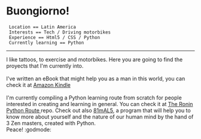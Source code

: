 <!DOCTYPE html>
<html>
  <h1 style="text-align"> Buongiorno! </h1>
  <code> Location == Latin America </code>
  <br>
  <code> Interests == Tech / Driving motorbikes </code>
  <br>
  <code> Experience == Html5 / CSS / Python </code>
  <br>
  <code> Currently learning == Python </code>
  <br>  
  <hr shade size="4" widht="50%" align="center"/>  
  I like tattoos, to exercise and motorbikes. Here you are going to find the proyects that I'm currently into. 
  <br> 
  <br>
  I've written an eBook that might help you as a man in this world, you can check it at <a href=https://www.amazon.com/dp/B0BC8RT32L>Amazon Kindle </a> 
  <br> 
  <br> 
  I'm currently compiling a Python learning route from scratch for people interested in creating and learning in general. You can check it at <a href=https://github.com/ivrr207/The_Ronin_Python_Route> The Ronin Python Route </a> repo. Check out also <a href=https://github.com/ivrr207/81mAL5> 81mAL5</a>, a program that will help you to know more about yourself and the nature of our human mind by the hand of 3 Zen masters, created with Python.
  <br>
  Peace! :godmode:
</html> 
